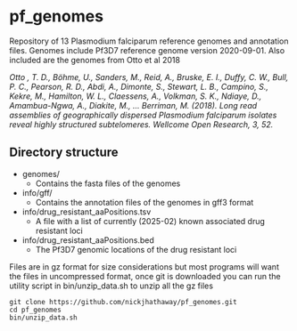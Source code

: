 # pf\_genomes
Repository of 13 Plasmodium falciparum reference genomes and annotation files. Genomes include Pf3D7 reference genome version 2020-09-01. Also included are the genomes from Otto et al 2018  


*Otto , T. D., Böhme, U., Sanders, M., Reid, A., Bruske, E. I., Duffy, C. W., Bull, P. C., Pearson, R. D., Abdi, A., Dimonte, S., Stewart, L. B., Campino, S., Kekre, M., Hamilton, W. L., Claessens, A., Volkman, S. K., Ndiaye, D., Amambua-Ngwa, A., Diakite, M., … Berriman, M. (2018). Long read assemblies of geographically dispersed Plasmodium falciparum isolates reveal highly structured subtelomeres. Wellcome Open Research, 3, 52.*


## Directory structure

*  genomes/  
	*	 Contains the fasta files of the genomes 
*	info/gff/
	*	 Contains the annotation files of the genomes in gff3 format 
*	info/drug_resistant_aaPositions.tsv
	*  A file with a list of currently (2025-02) known associated drug resistant loci 
*  info/drug_resistant_aaPositions.bed  
	*  The Pf3D7 genomic locations of the drug resistant loci 


Files are in gz format for size considerations but most programs will want the files in uncompressed format, once git is downloaded you can run the utility script in bin/unzip_data.sh to unzip all the gz files 

```
git clone https://github.com/nickjhathaway/pf_genomes.git
cd pf_genomes
bin/unzip_data.sh
```

   